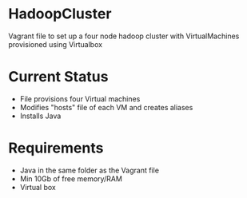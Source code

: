 # HadoopCluster
Vagrant file to set up a four node hadoop cluster with VirtualMachines provisioned using Virtualbox

Current Status
================
 *  File provisions four Virtual machines
 *  Modifies "hosts" file of each VM and creates aliases 
 *  Installs Java
 
 Requirements
 ==================
 *	Java in the same folder as the Vagrant file
 *	Min 10Gb of free memory/RAM
 *	Virtual box
 
